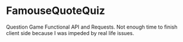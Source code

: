 # FamouseQuoteQuiz
Question Game
Functional API and Requests. Not enough time to finish client side because I was impeded by real life issues. 
